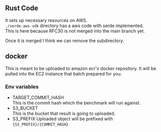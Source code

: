 ## Rust Code
It sets up necessary resources on AWS.  
`./serde-aws-sdk` directory has a aws code with serde implemented.  
This is here because RFC30 is not merged into the main branch yet.  

Once it is merged I think we can remove the subdirectory.  

## docker

This is meant to be uploaded to amazon ecr's docker repository.
It will be pulled into the EC2 instance that batch prepared for you.

### Env variables
- TARGET_COMMIT_HASH  
  This is the commit hash which the benchmark will run against.
- S3_BUCKET  
  This is the bucket that result is going to uploaded.
- S3_PREFIX
  Uploaded object will be prefixed with `{S3_PREFIX}/{COMMIT_HASH}`
